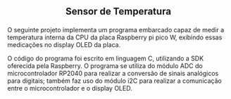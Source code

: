
## <p align="center"> Sensor de Temperatura </p> 

O seguinte projeto implementa um programa embarcado capaz de medir a temperatura interna da CPU da placa Raspberry pi pico W, exibindo essas medicações no display OLED da placa. 

O código do programa foi escrito em linguagem C, utilizando a SDK oferecida pela Raspberry. O programa se utiliza do módulo ADC do microcontrolador RP2040 para realizar a conversão de sinais analógicos para digitais; também faz uso do módulo i2C para realizar a comunicação entre o microcontrolador e o display OLED. 